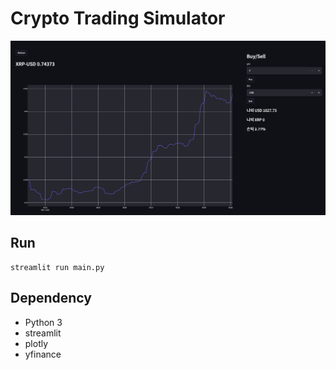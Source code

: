 # Crypto Trading Simulator

![](result.png)

## Run

```
streamlit run main.py
```

## Dependency

- Python 3
- streamlit
- plotly
- yfinance
